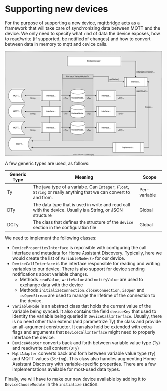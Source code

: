 # Supporting new devices

For the purpose of supporting a new device, mqttbridge acts as a framework that will take care of synchronizing data between MQTT and the device. We only need to specify what kind of data the device exposes, how to read/write (if supported, be notified of changes) and how to convert between data in memory to mqtt and device calls.

![Class Diagram](class-diagram.svg)

A few generic types are used, as follows:

| Generic Type | Meaning                                                                                                           | Scope        |
|--------------|-------------------------------------------------------------------------------------------------------------------|--------------|
| Ty           | The java type of a variable. Can `Integer`, `Float`, `String` or really anything that we can convert to and from. | Per-variable |
| DTy          | The data type that is used in write and read call with the device. Usually is a String, or JSON structure         | Global       | 
| DCTy         | The class that defines the structure of the `device` section in the configuration file                            | Global       | 


We need to implement the following classes:
* `DevicePropertiesInterface` is reponsible with configuring the call interface and metadata for Home Assistant Discovery. Typically, here we would create the list of `VariableNode<?>` for our device.
* `DeviceCallInterface` is the interface responsible for reading and writing variables to our device. There is also support for device sending notifications about variable changes.
    * Methods `readValue`, `writeValue` and `notifyValue` are used to exchange data with the device
    * Methods `initializeConnection`, `closeConnection`, `isOpen` and `isOpenStream` are used to manage the lifetime of the connection to the device.
* `VariableNode` is an abstract class that holds the current value of the variable being synced. It also contains the field `deviceKey` that used to identity the variable being queried in `DeviceCallInterface`. Usually, there is no need other than extend (and parametrize Ty) the class and provide an all-argument constructor. It can also hold be extended with extra flags and arguments that `DeviceCallInterface` might need to properly interface the device.
* `DeviceAdapter` converts back and forth between variable value type (`Ty`) and read/write call content (`DTy`)
* `MqttAdapter` converts back and forth between variable value type (`Ty`) and MQTT values (`String`). This class also handles augmenting Home Assistant Discovery with variable-specific properties. There are a few implementations available for most-used data types.

Finally, we will have to make our new device available by adding it to `DeviceChooseModule` in the `initialize` section.